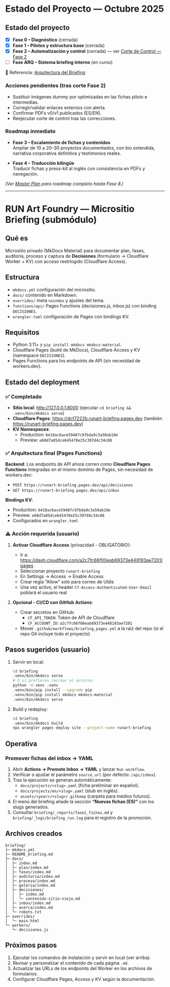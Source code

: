 # Estado del Proyecto — Octubre 2025

## Estado del proyecto
- [x] **Fase 0 – Diagnóstico** (cerrada)
- [x] **Fase 1 – Pilotos y estructura base** (cerrada)
- [x] **Fase 2 – Automatización y control** (cerrada) — ver [Corte de Control — Fase 2](./_reports/corte_control_fase2.md)
- [ ] **Fase ARQ – Sistema briefing interno** (en curso)

📎 Referencia: [Arquitectura del Briefing](docs/briefing_arquitectura.md)

### Acciones pendientes (tras corte Fase 2)
- Sustituir imágenes dummy por optimizadas en las fichas piloto e intermedias.  
- Corregir/validar enlaces externos con alerta.  
- Confirmar PDFs v0/v1 publicados (ES/EN).  
- Reejecutar corte de control tras las correcciones.  

### Roadmap inmediato
- **Fase 3 – Escalamiento de fichas y contenidos**  
   Ampliar de 10 a 20–30 proyectos documentados, con bio extendida, narrativa corporativa definitiva y testimonios reales.  

- **Fase 4 – Traducción bilingüe**  
   Traducir fichas y press-kit al inglés con consistencia en PDFs y navegación.  

*(Ver [Master Plan](./_reports/2025-10-02_master_plan.md) para roadmap completo hasta Fase 8.)*

---

# RUN Art Foundry — Micrositio Briefing (submódulo)

## Qué es
Micrositio privado (MkDocs Material) para documentar plan, fases, auditoría, proceso y captura de **Decisiones** (formulario → Cloudflare Worker + KV) con acceso restringido (Cloudflare Access).

## Estructura
- `mkdocs.yml` configuración del micrositio.
- `docs/` contenido en Markdown.
- `overrides/` meta `noindex` y ajustes del tema.
- `functions/api/` Pages Functions (decisiones.js, inbox.js) con binding `DECISIONES`.
- `wrangler.toml` configuración de Pages con bindings KV.

## Requisitos
- Python 3.11+ y `pip install mkdocs mkdocs-material`.
- Cloudflare Pages (build de MkDocs), Cloudflare Access y KV (namespace `DECISIONES`).
- Pages Functions para los endpoints de API (sin necesidad de workers.dev).

## Estado del deployment

### ✅ Completado
- **Sitio local**: http://127.0.0.1:8000 (ejecutar `cd briefing && .venv/bin/mkdocs serve`)
- **Cloudflare Pages**: https://dcf7222b.runart-briefing.pages.dev (también https://runart-briefing.pages.dev)
- **KV Namespaces**:
  - Production: `6418ac6ace59487c97bda9c3a50ab10e`
  - Preview: `e68d7a05dce645478e25c397d4c34c08`

### ✅ Arquitectura final (Pages Functions)

**Backend**: Los endpoints de API ahora corren como **Cloudflare Pages Functions** integradas en el mismo dominio de Pages, sin necesidad de workers.dev:
- `POST https://runart-briefing.pages.dev/api/decisiones`
- `GET https://runart-briefing.pages.dev/api/inbox`

**Bindings KV**:
- Production: `6418ac6ace59487c97bda9c3a50ab10e`
- Preview: `e68d7a05dce645478e25c397d4c34c08`
- Configurados en `wrangler.toml`

### ⚠️ Acción requerida (usuario)

1. **Activar Cloudflare Access** (privacidad - OBLIGATORIO):
   - Ir a: https://dash.cloudflare.com/a2c7fc66f00eab69373e448193ae7201/pages
   - Seleccionar proyecto `runart-briefing`
   - En Settings → Access → Enable Access
   - Crear regla "Allow" solo para correo de Uldis
   - Una vez activo, el header `Cf-Access-Authenticated-User-Email` poblará el usuario real

2. **Opcional - CI/CD con GitHub Actions**:
   - Crear secretos en GitHub:
     - `CF_API_TOKEN`: Token de API de Cloudflare
     - `CF_ACCOUNT_ID`: `a2c7fc66f00eab69373e448193ae7201`
   - Mover `.github/workflows/briefing_pages.yml` a la raíz del repo (si el repo Git incluye todo el proyecto)

## Pasos sugeridos (usuario)
1) Servir en local:
   ```bash
   cd briefing
   .venv/bin/mkdocs serve
   # O si prefieres recrear el entorno:
   python -m venv .venv
   .venv/bin/pip install --upgrade pip
   .venv/bin/pip install mkdocs mkdocs-material
   .venv/bin/mkdocs serve
   ```
   
2) Build y redeploy:
   ```bash
   cd briefing
   .venv/bin/mkdocs build
   npx wrangler pages deploy site --project-name runart-briefing
   ```

## Operativa

### Promover fichas del inbox → YAML
1. Abrir **Actions → Promote Inbox → YAML** y lanzar `Run workflow`.
2. Verificar o ajustar el parámetro `source_url` (por defecto: `/api/inbox`).
3. Tras la ejecución se generan automáticamente:
   - `docs/projects/<slug>.yaml` (ficha preliminar en español).
   - `docs/projects/en/<slug>.yaml` (stub en inglés).
   - `assets/<year>/<slug>/.gitkeep` (carpeta para medios futuros).
4. El menú del briefing añade la sección **“Nuevas fichas (ES)”** con los slugs generados.
5. Consultar `briefing/_reports/fase1_fichas.md` y `briefing/_logs/briefing_run.log` para el registro de la promoción.

## Archivos creados
```
briefing/
├─ mkdocs.yml
├─ README_briefing.md
├─ docs/
│  ├─ index.md
│  ├─ plan/index.md
│  ├─ fases/index.md
│  ├─ auditoria/index.md
│  ├─ proceso/index.md
│  ├─ galeria/index.md
│  ├─ decisiones/
│  │  ├─ index.md
│  │  └─ contenido-sitio-viejo.md
│  ├─ inbox/index.md
│  ├─ acerca/index.md
│  └─ robots.txt
├─ overrides/
│  └─ main.html
└─ workers/
   └─ decisiones.js
```

## Próximos pasos
1. Ejecutar los comandos de instalación y servir en local (ver arriba).
2. Revisar y personalizar el contenido de cada página `.md`.
3. Actualizar las URLs de los endpoints del Worker en los archivos de formularios.
4. Configurar Cloudflare Pages, Access y KV según la documentación.
